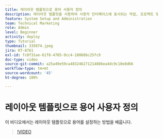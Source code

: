 ```yaml
---
title: 레이아웃 템플릿으로 용어 사용자 정의
description: 레이아웃 템플릿을 사용하여 사용자 인터페이스에 표시되는 작업, 프로젝트 및 기타 항목에 대한 용어를 사용자 정의하는 방법을 알아봅니다.
feature: System Setup and Administration
team: Technical Marketing
role: Admin
level: Beginner
activity: deploy
type: Tutorial
thumbnail: 335074.jpeg
jira: KT-8761
exl-id: fc8f31ae-61f8-4705-9cc4-18068bc25fc9
doc-type: video
source-git-commit: a25a49e59ca483246271214886ea4dc9c10e8d66
workflow-type: tm+mt
source-wordcount: '45'
ht-degree: 100%

---
```


# 레이아웃 템플릿으로 용어 사용자 정의

이 비디오에서는 레이아웃 템플릿으로 용어를 설정하는 방법을 배웁니다.

>[!VIDEO](https://video.tv.adobe.com/v/335074/?quality=12&learn=on)
